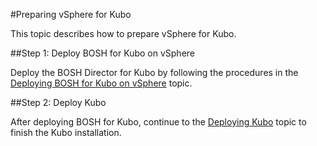 #Preparing vSphere for Kubo

This topic describes how to prepare vSphere for Kubo.

##Step 1: Deploy BOSH for Kubo on vSphere

Deploy the BOSH Director for Kubo by following the procedures in the [Deploying BOSH for Kubo on vSphere](deploying-bosh-vsphere/) topic.

##Step 2: Deploy Kubo

After deploying BOSH for Kubo, continue to the [Deploying Kubo](../deploying-kubo/) topic to finish the Kubo installation.